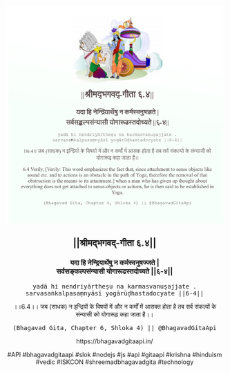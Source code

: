 <img src="../../asset/BG_6_4.png"/>
<center><h2>||श्रीमद्‍भगवद्‍-गीता ६.४||</h2>
<h3>यदा हि नेन्द्रियार्थेषु न कर्मस्वनुषज्जते |<br/>सर्वसङ्कल्पसंन्यासी योगारूढस्तदोच्यते ||६-४||</h3>
<pre>yadā hi nendriyārtheṣu na karmasvanuṣajjate .<br/>sarvasaṅkalpasaṃnyāsī yogārūḍhastadocyate ||6-4||</pre>
<p>।।6.4।। जब (साधक) न इन्द्रियों के विषयों में और न कर्मों में आसक्त होता है तब सर्व संकल्पों के संन्यासी को योगारूढ़ कहा जाता है।।</p>
<pre>(Bhagavad Gita, Chapter 6, Shloka 4) || @BhagavadGitaApi</pre><p>https://bhagavadgitaapi.in/</p><p>#API #bhagavadgitaapi #slok #nodejs #js #api #gitaapi #krishna #hinduism #vedic #ISKCON #shreemadbhagavadgita #technology</p></center>